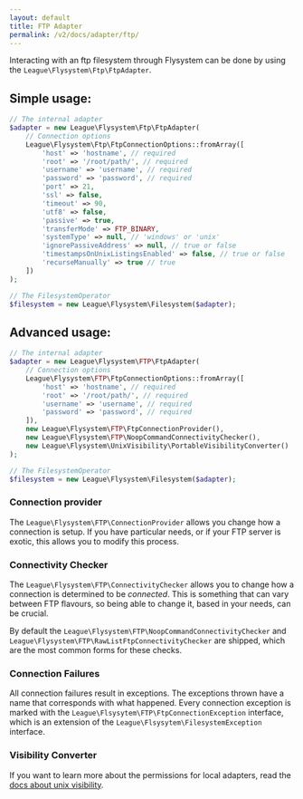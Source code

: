 ```yaml
---
layout: default
title: FTP Adapter
permalink: /v2/docs/adapter/ftp/
---
```


Interacting with an ftp filesystem through Flysystem can be done
by using the `League\Flysystem\Ftp\FtpAdapter`.

## Simple usage:

```php
// The internal adapter
$adapter = new League\Flysystem\Ftp\FtpAdapter(
    // Connection options
    League\Flysystem\Ftp\FtpConnectionOptions::fromArray([
        'host' => 'hostname', // required
        'root' => '/root/path/', // required
        'username' => 'username', // required
        'password' => 'password', // required
        'port' => 21,
        'ssl' => false,
        'timeout' => 90,
        'utf8' => false,
        'passive' => true,
        'transferMode' => FTP_BINARY,
        'systemType' => null, // 'windows' or 'unix'
        'ignorePassiveAddress' => null, // true or false
        'timestampsOnUnixListingsEnabled' => false, // true or false
        'recurseManually' => true // true 
    ])
);

// The FilesystemOperator
$filesystem = new League\Flysystem\Filesystem($adapter);
```

## Advanced usage:

```php
// The internal adapter
$adapter = new League\Flysystem\FTP\FtpAdapter(
    // Connection options
    League\Flysystem\FTP\FtpConnectionOptions::fromArray([
        'host' => 'hostname', // required
        'root' => '/root/path/', // required
        'username' => 'username', // required
        'password' => 'password', // required
    ]),
    new League\Flysystem\FTP\FtpConnectionProvider(),
    new League\Flysystem\FTP\NoopCommandConnectivityChecker(),
    new League\Flysystem\UnixVisibility\PortableVisibilityConverter()
);

// The FilesystemOperator
$filesystem = new League\Flysystem\Filesystem($adapter);
```

### Connection provider

The `League\Flysystem\FTP\ConnectionProvider` allows you change how a connection
is setup. If you have particular needs, or if your FTP server is exotic, this allows
you to modify this process.

### Connectivity Checker

The `League\Flysystem\FTP\ConnectivityChecker` allows you to change how
a connection is determined to be _connected_. This is something that can vary between
FTP flavours, so being able to change it, based in your needs, can be crucial.

By default the `League\Flysystem\FTP\NoopCommandConnectivityChecker` and
`League\Flysystem\FTP\RawListFtpConnectivityChecker` are shipped, which
are the most common forms for these checks.

### Connection Failures

All connection failures result in exceptions. The exceptions thrown have a name that
corresponds with what happened. Every connection exception is marked with the
`League\Flsysytem\FTP\FtpConnectionException` interface, which is an extension of the
`League\Flsysytem\FilesystemException` interface.

### Visibility Converter

If you want to learn more about the permissions for local adapters,
read the [docs about unix visibility](/v2/docs/usage/unix-visibility/).
